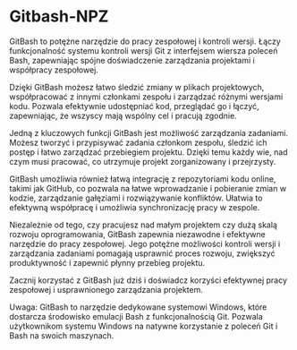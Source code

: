 # Gitbash-NPZ


GitBash to potężne narzędzie do pracy zespołowej i kontroli wersji. Łączy funkcjonalność systemu kontroli wersji Git z interfejsem wiersza poleceń Bash, zapewniając spójne doświadczenie zarządzania projektami i współpracy zespołowej.

Dzięki GitBash możesz łatwo śledzić zmiany w plikach projektowych, współpracować z innymi członkami zespołu i zarządzać różnymi wersjami kodu. Pozwala efektywnie udostępniać kod, przeglądać go i łączyć, zapewniając, że wszyscy mają wspólny cel i pracują zgodnie.

Jedną z kluczowych funkcji GitBash jest możliwość zarządzania zadaniami. Możesz tworzyć i przypisywać zadania członkom zespołu, śledzić ich postęp i łatwo zarządzać przebiegiem projektu. Dzięki temu każdy wie, nad czym musi pracować, co utrzymuje projekt zorganizowany i przejrzysty.

GitBash umożliwia również łatwą integrację z repozytoriami kodu online, takimi jak GitHub, co pozwala na łatwe wprowadzanie i pobieranie zmian w kodzie, zarządzanie gałęziami i rozwiązywanie konfliktów. Ułatwia to efektywną współpracę i umożliwia synchronizację pracy w zespole.

Niezależnie od tego, czy pracujesz nad małym projektem czy dużą skalą rozwoju oprogramowania, GitBash zapewnia niezawodne i efektywne narzędzie do pracy zespołowej. Jego potężne możliwości kontroli wersji i zarządzania zadaniami pomagają usprawnić proces rozwoju, zwiększyć produktywność i zapewnić płynny przebieg projektu.

Zacznij korzystać z GitBash już dziś i doświadcz korzyści efektywnej pracy zespołowej i usprawnionego zarządzania projektem.

Uwaga: GitBash to narzędzie dedykowane systemowi Windows, które dostarcza środowisko emulacji Bash z funkcjonalnością Git. Pozwala użytkownikom systemu Windows na natywne korzystanie z poleceń Git i Bash na swoich maszynach.
